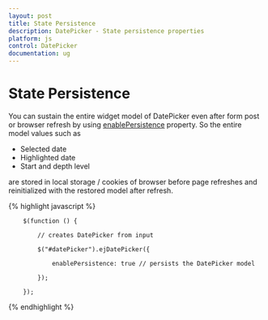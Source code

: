 ```yaml
---
layout: post
title: State Persistence
description: DatePicker - State persistence properties 
platform: js
control: DatePicker
documentation: ug
---
```

# State Persistence

You can sustain the entire widget model of DatePicker even after form post or browser refresh by using [enablePersistence](http://help.syncfusion.com/api/js/ejdatepicker#members:enablepersistence) property. So the entire model values such as 

* Selected date
* Highlighted date
* Start and depth level 

are stored in local storage / cookies of browser before page refreshes and reinitialized with the restored model after refresh.


{% highlight javascript %}

        $(function () {

            // creates DatePicker from input

            $("#datePicker").ejDatePicker({

                enablePersistence: true // persists the DatePicker model

            });

        });

{% endhighlight %}

